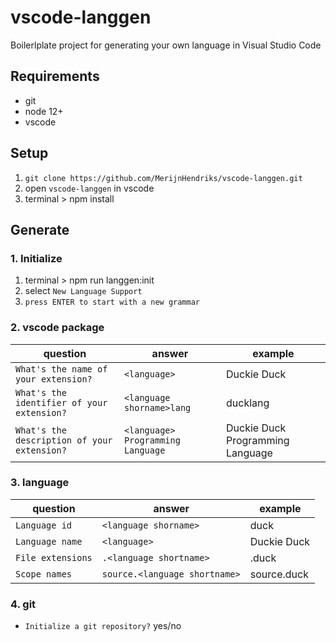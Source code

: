 # vscode-langgen

Boilerlplate project for generating your own language in Visual Studio Code

## Requirements

- git
- node 12+
- vscode

## Setup

1. `git clone https://github.com/MerijnHendriks/vscode-langgen.git`
2. open `vscode-langgen` in vscode
3. terminal > npm install

## Generate

### 1. Initialize

1. terminal > npm run langgen:init
2. select `New Language Support`
3. `press ENTER to start with a new grammar`

### 2. vscode package

**question**                                | **answer**                        | **example**
------------------------------------------- | --------------------------------- | --------------------------------
`What's the name of your extension?`        | `<language>`                      | Duckie Duck
`What's the identifier of your extension?`  | `<language shorname>lang`         | ducklang
`What's the description of your extension?` | `<language> Programming Language` | Duckie Duck Programming Language

### 3. language

**question**      | **answer**                    | **example**
----------------- | ----------------------------- | --------------------------------
`Language id`     | `<language shorname>`         | duck
`Language name`   | `<language>`                  | Duckie Duck
`File extensions` | `.<language shortname>`       | .duck
`Scope names`     | `source.<language shortname>` | source.duck

### 4. git

- `Initialize a git repository?` yes/no
